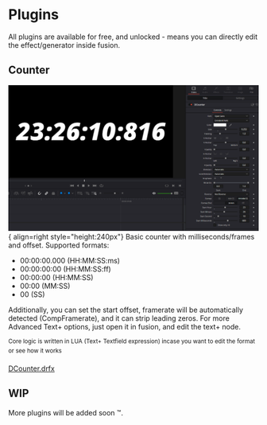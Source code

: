 # Plugins

All plugins are available for free, and unlocked - means you can directly edit the effect/generator inside fusion.

## Counter

![img](img/Counter1.png){ align=right style="height:240px"}
Basic counter with milliseconds/frames and offset.
Supported formats:

- 00:00:00.000 (HH:MM:SS:ms)
- 00:00:00:00 (HH:MM:SS:ff)
- 00:00:00 (HH:MM:SS)
- 00:00 (MM:SS)
- 00 (SS)

Additionally, you can set the start offset, framerate will be automatically detected (CompFramerate), and it can strip leading zeros.
For more Advanced Text+ options, just open it in fusion, and edit the text+ node.

<sup>Core logic is written in LUA (Text+ Textfield expression) incase you want to edit the format or see how it works</sup>

[DCounter.drfx](plugins/DCounter.drfx)

## WIP

More plugins will be added soon :tm:.
